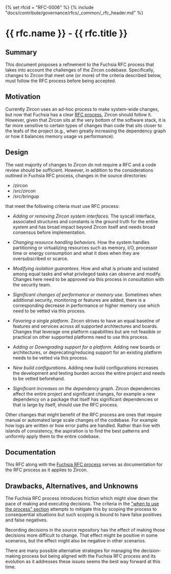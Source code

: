 {% set rfcid = "RFC-0006" %}
{% include "docs/contribute/governance/rfcs/_common/_rfc_header.md" %}
# {{ rfc.name }} - {{ rfc.title }}
<!-- *** DO NOT EDIT ABOVE THIS LINE -->

## Summary

This document proposes a refinement to the Fuchsia RFC process that takes into
account the challenges of the Zircon codebase. Specifically, changes to Zircon
that meet one (or more) of the criteria described below, must follow the RFC
process before being accepted.

## Motivation

Currently Zircon uses an ad-hoc process to make system-wide changes, but now
that Fuchsia has a clear [RFC process](/docs/contribute/governance/rfcs/0001_rfc_process.md),
Zircon should follow it. However, given that Zircon sits at the very bottom of the
software stack, it is far more sensitive to certain types of changes than code that
sits closer to the leafs of the project (e.g., when greatly increasing the dependency
graph or how it balances memory usage vs performance).

## Design

The vast majority of changes to Zircon do not require a RFC and a code review should
be sufficient. However, in addition to the considerations outlined in Fuchsia RFC process,
changes in the source directories:

* /zircon
* /src/zircon
* /src/bringup

that meet the following criteria must use RFC process:

 * *Adding or removing Zircon system interfaces.* The syscall interface, associated
   structures and constants is the ground truth for the entire system and has broad
   impact beyond Zircon itself and needs broad consensus before implementation.

 * *Changing resource handling behaviors.*  How the system handles partitioning or
   virtualizing resources such as memory, I/O, processor time or energy consumption
   and what it does when they are oversubscribed or scarce.

 * *Modifying isolation guarantees.* How and what is private and isolated among
    equal tasks and what privileged tasks can observe and modify. Changes here need to
    be approved via this process in consultation with the security team.

 * *Significant changes of performance or memory use.* Sometimes when additional
    security, monitoring or features are added, there is a corresponding decrease in
    performance or higher memory use which need to be vetted via this process.

 * *Favoring a single platform.* Zircon strives to have an equal baseline of features
    and services across all supported architectures and boards. Changes that leverage
    one platform capabilities but are not feasible or practical on other supported
    platforms need to use this process.

 * *Adding or Downgrading support for a platform.* Adding new boards or architectures,
    or deprecating/reducing support for an existing platform needs to be vetted via
    this process.

 * *New build configurations.* Adding new build configurations increases the development
   and testing burden across the entire project and needs to be vetted beforehand.

 * *Significant increases on the dependency graph.* Zircon dependencies affect the
   entire project and significant changes, for example a new dependency on a package
   that itself has significant dependencies or that is large by itself, should use
   the RFC process.

Other changes that might benefit of the RFC process are ones that require manual or
automated large scale changes of the codebase. For example how logs are written or how
error paths are handled. Rather than live with islands of consistency, the aspiration
is to find the best patterns and uniformly apply them to the entire codebase.


## Documentation

This RFC along with the [Fuchsia RFC process](/docs/contribute/governance/rfcs/0001_rfc_process.md)
serves as documentation for the RFC process as it applies to Zircon.

## Drawbacks, Alternatives, and Unknowns

The Fuchsia RFC process introduces friction which might slow down the pace of making and
executing decisions. The criteria in the ["when to use the process" section](/docs/contribute/governance/rfcs/0001_rfc_process.md#when-to-use-the-process)
attempts to mitigate this by scoping the process to consequential situations but such
scoping is bound to have false positives and false negatives.

Recording decisions in the source repository has the effect of making those decisions
more difficult to change. That effect might be positive in some scenarios, but the effect
might also be negative in other scenarios.

There are many possible alternative strategies for managing the decision-making process
but being aligned with the Fuchsia RFC process and its evolution as it addresses these
issues seems the best way forward at this time.

